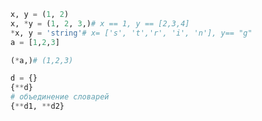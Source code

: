 ```python
x, y = (1, 2)
x, *y = (1, 2, 3,)# x == 1, y == [2,3,4]
*x, y = 'string'# x= ['s', 't','r', 'i', 'n'], y== "g"
a = [1,2,3]

(*a,)# (1,2,3)

d = {}
{**d}
# объединение словарей
{**d1, **d2}
```


<!--  -->


```python

```